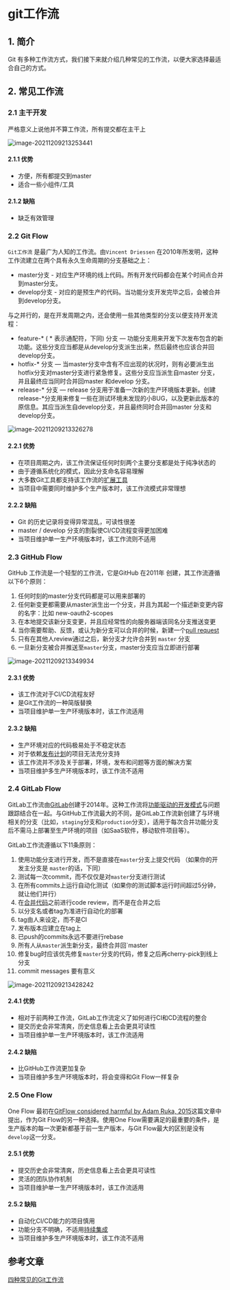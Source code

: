 # git工作流

## 1. 简介

Git 有多种工作流方式，我们接下来就介绍几种常见的工作流，以便大家选择最适合自己的方式。

## 2. 常见工作流

### 2.1 主干开发

严格意义上说他并不算工作流，所有提交都在主干上

![image-20211209213253441](https://abelsun-1256449468.cos.ap-beijing.myqcloud.com/image/image-20211209213253441.png)

#### 2.1.1 优势

- 方便，所有都提交到master
- 适合一些小组件/工具

#### 2.1.2 缺陷

- 缺乏有效管理

### 2.2 Git Flow

`Git工作流` 是最广为人知的工作流。由`Vincent Driessen` 在2010年所发明，这种工作流建立在两个具有永久生命周期的分支基础之上：

- master分支 - 对应生产环境的线上代码。所有开发代码都会在某个时间点合并到master分支。
- develop分支 - 对应的是预生产的代码。当功能分支开发完毕之后，会被合并到develop分支。

与之并行的，是在开发周期之内，还会使用一些其他类型的分支以便支持开发流程：

- feature-* ( * 表示通配符，下同) 分支 — 功能分支用来开发下次发布包含的新功能。这些分支应当都是从develop分支派生出来，然后最终也应该合并回develop分支。
- hotfix-* 分支 — 当master分支中含有不应出现的状况时，则有必要派生出hotfix分支对master分支进行紧急修复。这些分支应当派生自master 分支，并且最终应当同时合并回master 和develop 分支。
- release-* 分支 — release 分支用于准备一次新的生产环境版本更新。创建release-*分支用来修复一些在测试环境未发现的小BUG，以及更新此版本的原信息。其应当派生自develop分支，并且最终同时合并回master 分支和 develop分支。

![image-20211209213326278](https://abelsun-1256449468.cos.ap-beijing.myqcloud.com/image/image-20211209213326278.png)

#### 2.2.1 **优势**

- 在项目周期之内，该工作流保证任何时刻两个主要分支都是处于纯净状态的
- 由于遵循系统化的模式，因此分支命名容易理解
- 大多数Git工具都支持该工作流的[扩展工具](https://link.zhihu.com/?target=https%3A//github.com/nvie/gitflow)
- 当项目中需要同时维护多个生产版本时，该工作流模式非常理想

#### 2.2.2 **缺陷**

- Git 的历史记录将变得异常混乱，可读性很差
- master / develop 分支的割裂使CI/CD流程变得更加困难
- 当项目维护单一生产环境版本时，该工作流则不适用

### 2.3 **GitHub Flow**

GitHub 工作流是一个轻型的工作流，它是GitHub 在2011年 创建，其工作流遵循以下6个原则：

1. 任何时刻的master分支代码都是可以用来部署的
2. 任何新变更都需要从master派生出一个分支，并且为其起一个描述新变更内容的名字：比如 new-oauth2-scopes
3. 在本地提交该新分支变更，并且应经常性的向服务器端该同名分支推送变更
4. 当你需要帮助、反馈，或认为新分支可以合并的时候，新建一个[pull request](https://link.zhihu.com/?target=http%3A//help.github.com/send-pull-requests/)
5. 只有在其他人review通过之后，新分支才允许合并到 `master` 分支
6. 一旦新分支被合并推送至`master`分支，master分支应当立即进行部署

![image-20211209213349934](https://abelsun-1256449468.cos.ap-beijing.myqcloud.com/image/image-20211209213349934.png)

#### 2.3.1 **优势**

- 该工作流对于CI/CD流程友好
- 是Git工作流的一种简版替换
- 当项目维护单一生产环境版本时，该工作流适用

#### 2.3.2 缺陷

- 生产环境对应的代码极易处于不稳定状态
- 对于依赖[发布计划](https://www.zhihu.com/search?q=发布计划&search_source=Entity&hybrid_search_source=Entity&hybrid_search_extra={"sourceType"%3A"article"%2C"sourceId"%3A434078984})的项目无法充分支持
- 该工作流并不涉及关于部署，环境，发布和问题等方面的解决方案
- 当项目维护多生产环境版本时，该工作流不适用

### 2.4 **GitLab Flow**

GitLab工作流由[GitLab](https://link.zhihu.com/?target=https%3A//about.gitlab.com/2014/09/29/gitlab-flow/)创建于2014年。这种工作流将[功能驱动的开发模式](https://link.zhihu.com/?target=https%3A//en.wikipedia.org/wiki/Feature-driven_development)与问题跟踪结合在一起。与GitHub工作流最大的不同，是GitLab工作流新创建了与环境相关的分支（比如，`staging`分支和`production`分支），适用于每次合并功能分支后不需马上部署至生产环境的项目（如SaaS软件，移动软件项目等）。

GitLab工作流遵循以下11条原则：

1. 使用功能分支进行开发，而不是直接在`master`分支上提交代码 （如果你的开发主分支是 `master`的话，下同）
2. 测试每一次commit，而不仅仅是对`master`分支进行测试
3. 在所有commits上运行自动化测试（如果你的测试脚本运行时间超过5分钟，就让他们并行）
4. 在[合并代码](https://www.zhihu.com/search?q=合并代码&search_source=Entity&hybrid_search_source=Entity&hybrid_search_extra={"sourceType"%3A"article"%2C"sourceId"%3A434078984})之前进行code review，而不是在合并之后
5. 以分支名或者tag为准进行自动化的部署
6. tag由人来设定，而不是CI
7. 发布版本应建立在tag上
8. 已push的commits永远不要进行rebase
9. 所有人从`master`派生新分支，最终合并回`master
10. 修复bug时应该优先修复`master`分支的代码，修复之后再cherry-pick到线上分支
11. commit messages 要有意义

![image-20211209213428242](https://abelsun-1256449468.cos.ap-beijing.myqcloud.com/image/image-20211209213428242.png)

#### 2.4.1 **优势**

- 相对于前两种工作流，GitLab工作流定义了如何进行CI和CD流程的整合
- 提交历史会非常清爽，历史信息看上去会更具可读性
- 当项目维护单一生产环境版本时，该工作流适用

#### 2.4.2 **缺陷**

- 比GitHub工作流更加复杂
- 当项目维护多生产环境版本时，将会变得和Git Flow一样复杂

### 2.5 **One Flow**

One Flow 最初在[GitFlow considered harmful by Adam Ruka, 2015](https://link.zhihu.com/?target=http%3A//endoflineblog.com/gitflow-considered-harmful)这篇文章中提出，作为Git Flow的另一种选择。使用One Flow需要满足的最重要的条件，是生产版本的每一次更新都基于前一生产版本，与Git Flow最大的区别是没有`develop`这一分支。

#### 2.5.1 **优势**

- 提交历史会非常清爽，历史信息看上去会更具可读性
- 灵活的团队协作机制
- 当项目维护单一生产环境版本时，该工作流适用

#### 2.5.2 **缺陷**

- 自动化CI/CD能力的项目慎用
- 功能分支不明确，不适用[持续集成](https://www.zhihu.com/search?q=持续集成&search_source=Entity&hybrid_search_source=Entity&hybrid_search_extra={"sourceType"%3A"article"%2C"sourceId"%3A434078984})
- 当项目维护多生产环境版本时，该工作流不适用

## 参考文章

[四种常见的Git工作流](https://zhuanlan.zhihu.com/p/434078984)
